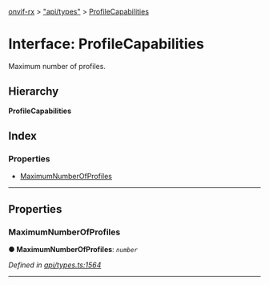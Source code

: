 [onvif-rx](../README.md) > ["api/types"](../modules/_api_types_.md) > [ProfileCapabilities](../interfaces/_api_types_.profilecapabilities.md)

# Interface: ProfileCapabilities

Maximum number of profiles.

## Hierarchy

**ProfileCapabilities**

## Index

### Properties

* [MaximumNumberOfProfiles](_api_types_.profilecapabilities.md#maximumnumberofprofiles)

---

## Properties

<a id="maximumnumberofprofiles"></a>

###  MaximumNumberOfProfiles

**● MaximumNumberOfProfiles**: *`number`*

*Defined in [api/types.ts:1564](https://github.com/patrickmichalina/onvif-rx/blob/d62cee9/src/api/types.ts#L1564)*

___

